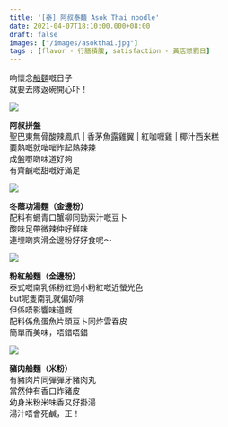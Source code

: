 ```yaml
---
title: '[泰] 阿叔泰麵 Asok Thai noodle'
date: 2021-04-07T18:10:00.000+08:00
draft: false
images: ["/images/asokthai.jpg"]
tags : [flavor - 行膳積腹, satisfaction - 黃店懲罰日]
---
```


响懷念[船麵](https://hidie.net/bangkok4b/)嘅日子    
就要去隊返碗開心吓！  
        
![](/images/asokthai1.jpg)

**阿叔拼盤**  
聖巴東無骨酸辣鳳爪 | 香茅魚露雞翼 | 紅咖喱雞 | 椰汁西米糕  
要熱嘅就啱啱炸起熱辣辣  
成盤嘢啲味道好夠  
有齊鹹嘅甜嘅好滿足  

![](/images/asokthai.jpg)

**冬蔭功湯麵（金邊粉）**  
配料有蝦青口蟹柳同勁索汁嘅豆卜  
酸味足帶微辣仲好鮮味  
連埋啲爽滑金邊粉好好食呢～  

![](/images/asokthai2.jpg)

**粉紅船麵（金邊粉）**  
泰式嘅南乳係粉紅過小粉紅嘅近螢光色  
but呢隻南乳就偏奶啡  
但係唔影響味道嘅  
配料係魚蛋魚片頭豆卜同炸雲吞皮  
簡單而美味，唔錯唔錯  

![](/images/asokthai3.jpg)

**豬肉船麵（米粉）**  
有豬肉片同彈彈牙豬肉丸  
當然仲有香口炸豬皮  
幼身米粉米味香又好掛湯  
湯汁唔會死鹹，正！  
